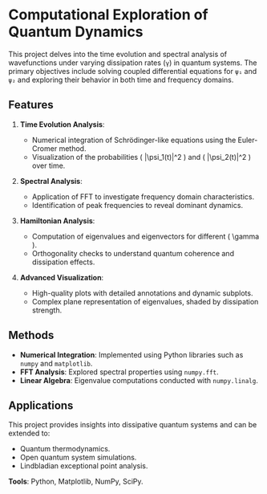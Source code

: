 # Computational Exploration of Quantum Dynamics

This project delves into the time evolution and spectral analysis of wavefunctions under varying dissipation rates (`γ`) in quantum systems. The primary objectives include solving coupled differential equations for `ψ₁` and `ψ₂` and exploring their behavior in both time and frequency domains.

## Features
1. **Time Evolution Analysis**:
   - Numerical integration of Schrödinger-like equations using the Euler-Cromer method.
   - Visualization of the probabilities \( |\psi_1(t)|^2 \) and \( |\psi_2(t)|^2 \) over time.

2. **Spectral Analysis**:
   - Application of FFT to investigate frequency domain characteristics.
   - Identification of peak frequencies to reveal dominant dynamics.

3. **Hamiltonian Analysis**:
   - Computation of eigenvalues and eigenvectors for different \( \gamma \).
   - Orthogonality checks to understand quantum coherence and dissipation effects.

4. **Advanced Visualization**:
   - High-quality plots with detailed annotations and dynamic subplots.
   - Complex plane representation of eigenvalues, shaded by dissipation strength.

## Methods
- **Numerical Integration**: Implemented using Python libraries such as `numpy` and `matplotlib`.
- **FFT Analysis**: Explored spectral properties using `numpy.fft`.
- **Linear Algebra**: Eigenvalue computations conducted with `numpy.linalg`.

## Applications
This project provides insights into dissipative quantum systems and can be extended to:
- Quantum thermodynamics.
- Open quantum system simulations.
- Lindbladian exceptional point analysis.

**Tools**: Python, Matplotlib, NumPy, SciPy.
